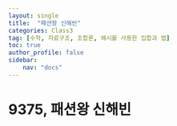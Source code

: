 ```yaml
---
layout: single
title:  "패션왕 신해빈"
categories: Class3
tag: [수학, 자료구조, 조합론, 해시를 사용한 집합과 맵]
toc: true
author_profile: false
sidebar: 
    nav: "docs"
---
```


# 9375, 패션왕 신해빈
